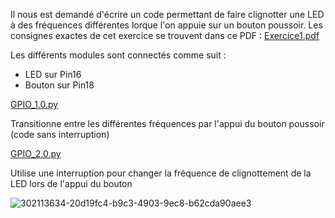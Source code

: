 Il nous est demandé d'écrire un code permettant de faire clignotter une LED à des fréquences différentes lorque l'on appuie sur un bouton poussoir.
Les consignes exactes de cet exercice se trouvent dans ce PDF : 
[Exercice1.pdf](https://github.com/user-attachments/files/17187539/Exercice1.pdf)

Les différents modules sont connectés comme suit :
- LED sur Pin16
- Bouton sur Pin18

[GPIO_1.0.py](https://github.com/hepl-Heusdain/smartcities/blob/main/GPIO/GPIO_1.0.py)

Transitionne entre les différentes fréquences par l'appui du bouton poussoir (code sans interruption)

[GPIO_2.0.py](https://github.com/hepl-Heusdain/smartcities/blob/main/GPIO/GPIO_2.0.py)

Utilise une interruption pour changer la fréquence de clignottement de la LED lors de l'appui du bouton

![302113634-20d19fc4-b9c3-4903-9ec8-b62cda90aee3](https://github.com/user-attachments/assets/196273cf-91a6-4708-b48f-fdd046db09e6)
